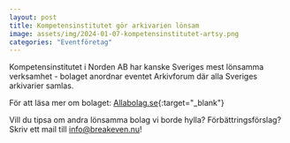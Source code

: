 ```yaml
---
layout: post
title: Kompetensinstitutet gör arkivarien lönsam
image: assets/img/2024-01-07-kompetensinstitutet-artsy.png
categories: "Eventföretag"
---
```


Kompetensinstitutet i Norden AB har kanske Sveriges mest lönsamma verksamhet - bolaget anordnar eventet Arkivforum där alla Sveriges arkivarier samlas. 

För att läsa mer om bolaget: [Allabolag.se](https://www.allabolag.se/5568476831/kompetensinstitutet-norden-ab){:target="_blank"}

Vill du tipsa om andra lönsamma bolag vi borde hylla? Förbättringsförslag? Skriv ett mail till [info@breakeven.nu](mailto:info@breakeven.nu)!
